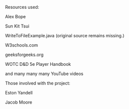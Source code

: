 Resources used:

Alex Bope

Sun Kit Tsui

WriteToFileExample.java (original source remains missing.)

W3schools.com

geeksforgeeks.org

WOTC D&D 5e Player Handbook

and many many many YouTube videos

Those involved with the project: 

Eston Yandell

Jacob Moore